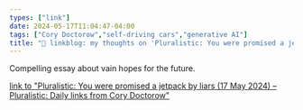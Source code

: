 ```yaml
---
types: ["link"]
date: 2024-05-17T11:04:47-04:00
tags: ["Cory Doctorow","self-driving cars","generative AI"]
title: "🔗 linkblog: my thoughts on 'Pluralistic: You were promised a jetpack by liars (17 May 2024) – Pluralistic: Daily links from Cory Doctorow'"
---
```

Compelling essay about vain hopes for the future.

[link to "Pluralistic: You were promised a jetpack by liars (17 May 2024) – Pluralistic: Daily links from Cory Doctorow"](https://pluralistic.net/2024/05/17/fake-it-until-you-dont-make-it/)
